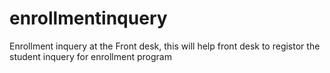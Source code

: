 # enrollmentinquery
Enrollment inquery at the Front desk, this will help front desk to registor the student inquery for enrollment program
